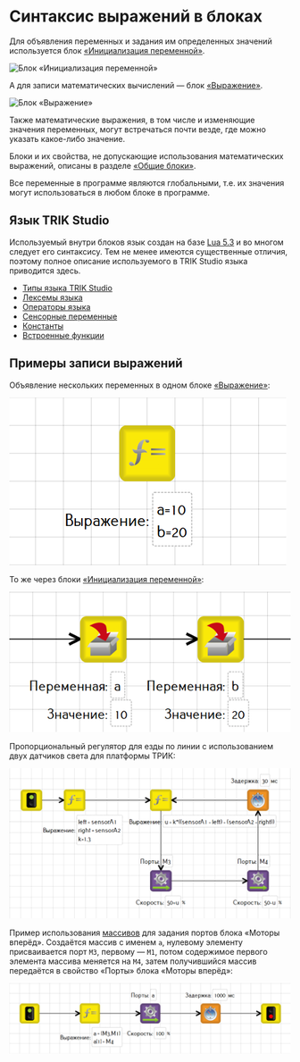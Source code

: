 # Синтаксис выражений в блоках

Для объявления переменных и задания им определенных значений используется блок [«Инициализация переменной»](../blocks.md#initialization).

![Блок «Инициализация переменной»](../../../.gitbook/assets/variableInitBlock\_100.png)

А для записи математических вычислений — блок [«Выражение»](../blocks.md#expression).

![Блок «Выражение»](../../../.gitbook/assets/functionBlock\_100.png)

Также математические выражения, в том числе и изменяющие значения переменных, могут встречаться почти везде, где можно указать какое-либо значение.

Блоки и их свойства, не допускающие использования математических выражений, описаны в разделе [«Общие блоки»](../blocks.md#vse-obshie-bloki).

Все переменные в программе являются глобальными, т.е. их значения могут использоваться в любом блоке в программе.

## Язык TRIK Studio

Используемый внутри блоков язык создан на базе [Lua 5.3](https://www.lua.org/) и во многом следует его синтаксису. Тем не менее имеются существенные отличия, поэтому полное описание используемого в TRIK Studio языка приводится здесь.

* [Типы языка TRIK Studio](./)
* [Лексемы языка](lexemes.md)
* [Операторы языка](operators.md)
* [Сенсорные переменные](sensory-variables.md)
* [Константы](const.md)
* [Встроенные функции](built-in-functions.md)

## Примеры записи выражений

Объявление нескольких переменных в одном блоке [«Выражение»](../blocks.md#vyrazhenie):

![](../../../.gitbook/assets/example-1.png)

То же через блоки [«Инициализация переменной»](../blocks.md#inicializaciya-peremennoi):

![](../../../.gitbook/assets/example-2.png)

Пропорциональный регулятор для езды по линии с использованием двух датчиков света для платформы ТРИК:

![](../../../.gitbook/assets/example-3.png)

Пример использования [массивов](types/array.md) для задания портов блока «Моторы вперёд». Создаётся массив с именем `a`, нулевому элементу присваивается порт `M3`, первому — `M1`, потом содержимое первого элемента массива меняется на `M4`, затем получившийся массив передаётся в свойство «Порты» блока «Моторы вперёд»:

![](../../../.gitbook/assets/example-4.png)
